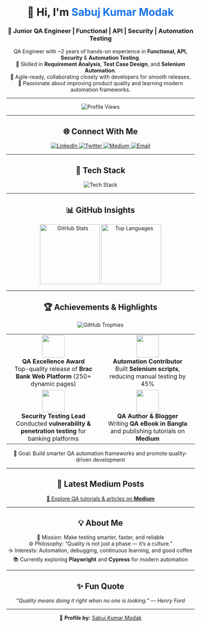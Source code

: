 <h1 align="center">👋 Hi, I'm <span style="color:#1a73e8;">Sabuj Kumar Modak</span></h1>
<h3 align="center">🚀 Junior QA Engineer | Functional | API | Security | Automation Testing</h3>

<p align="center">
QA Engineer with ~2 years of hands-on experience in <b>Functional, API, Security</b> & <b>Automation Testing</b>.<br>
🧠 Skilled in <b>Requirement Analysis</b>, <b>Test Case Design</b>, and <b>Selenium Automation</b>.<br>
🤝 Agile-ready, collaborating closely with developers for smooth releases.<br>
🎯 Passionate about improving product quality and learning modern automation frameworks.
</p>

---

<p align="center">
  <img src="https://komarev.com/ghpvc/?username=xamiron&label=Profile%20Views&color=blue&style=for-the-badge" alt="Profile Views" />
</p>

---

<h2 align="center">🌐 Connect With Me</h2>

<p align="center">
<a href="https://linkedin.com/in/sabuj-modak" target="_blank">
  <img src="https://img.shields.io/badge/LinkedIn-0077B5?style=for-the-badge&logo=linkedin&logoColor=white" alt="LinkedIn" />
</a>
<a href="https://twitter.com/xamiron" target="_blank">
  <img src="https://img.shields.io/badge/Twitter-1DA1F2?style=for-the-badge&logo=twitter&logoColor=white" alt="Twitter" />
</a>
<a href="https://medium.com/@xamiron" target="_blank">
  <img src="https://img.shields.io/badge/Medium-000000?style=for-the-badge&logo=medium&logoColor=white" alt="Medium" />
</a>
<a href="mailto:sabuj.modak.qa@gmail.com" target="_blank">
  <img src="https://img.shields.io/badge/Email-D14836?style=for-the-badge&logo=gmail&logoColor=white" alt="Email" />
</a>
</p>

---

<h2 align="center">🧰 Tech Stack</h2>

<p align="center">
<img src="https://skillicons.dev/icons?i=java,python,selenium,postman,git,linux,mysql,mongodb,html,css,js,figma" alt="Tech Stack"/>
</p>

---

<h2 align="center">📊 GitHub Insights</h2>

<p align="center">
  <!-- Using a theme that looks good in both light and dark modes -->
  <img src="https://github-readme-stats.vercel.app/api?username=xamiron&show_icons=true&hide_border=true&theme=tokyonight" height="160" alt="GitHub Stats" />
  <img src="https://github-readme-stats.vercel.app/api/top-langs/?username=xamiron&layout=compact&hide_border=true&theme=tokyonight" height="160" alt="Top Languages" />

</p>

---

<h2 align="center">🏆 Achievements & Highlights</h2>

<p align="center">
  <img src="https://github-profile-trophy.vercel.app/?username=xamiron&theme=tokyonight&no-frame=true&margin-w=10&margin-h=10&row=1" alt="GitHub Trophies" />
</p>

<p align="center">
<table align="center">
<tr>
  <td align="center" width="50%">
    <img src="https://img.icons8.com/color/96/000000/test-passed.png" width="60" style="transition: transform 0.3s;" onmouseover="this.style.transform='scale(1.2)'" onmouseout="this.style.transform='scale(1)'"><br>
    <b>QA Excellence Award</b><br>
    Top-quality release of <b>Brac Bank Web Platform</b> (250+ dynamic pages)
  </td>
  <td align="center" width="50%">
    <img src="https://img.icons8.com/color/96/000000/code.png" width="60" style="transition: transform 0.3s;" onmouseover="this.style.transform='scale(1.2)'" onmouseout="this.style.transform='scale(1)'"><br>
    <b>Automation Contributor</b><br>
    Built <b>Selenium scripts</b>, reducing manual testing by 45%
  </td>
</tr>
<tr>
  <td align="center" width="50%">
    <img src="https://img.icons8.com/color/96/000000/network.png" width="60" style="transition: transform 0.3s;" onmouseover="this.style.transform='scale(1.2)'" onmouseout="this.style.transform='scale(1)'"><br>
    <b>Security Testing Lead</b><br>
    Conducted <b>vulnerability & penetration testing</b> for banking platforms
  </td>
  <td align="center" width="50%">
    <img src="https://img.icons8.com/color/96/000000/reading.png" width="60" style="transition: transform 0.3s;" onmouseover="this.style.transform='scale(1.2)'" onmouseout="this.style.transform='scale(1)'"><br>
    <b>QA Author & Blogger</b><br>
    Writing <b>QA eBook in Bangla</b> and publishing tutorials on <b>Medium</b>
  </td>
</tr>
</table>
</p>

<p align="center">
🎯 Goal: Build smarter QA automation frameworks and promote quality-driven development
</p>

---

<h2 align="center">📰 Latest Medium Posts</h2>

<p align="center">
<a href="https://xamiron.medium.com/" target="_blank">🧩 Explore QA tutorials & articles on <b>Medium</b></a>
</p>

---

<h2 align="center">💡 About Me</h2>

<p align="center">
🎯 Mission: Make testing smarter, faster, and reliable<br>
⚙️ Philosophy: “Quality is not just a phase — it’s a culture.”<br>
☕ Interests: Automation, debugging, continuous learning, and good coffee<br>
📚 Currently exploring <b>Playwright</b> and <b>Cypress</b> for modern automation
</p>

---

<h2 align="center">✨ Fun Quote</h2>
<p align="center">
<i>“Quality means doing it right when no one is looking.” — Henry Ford</i>
</p>

---

<p align="center">
🔹 <b>Profile by:</b> <a href="https://github.com/xamiron" target="_blank">Sabuj Kumar Modak</a>
</p>
